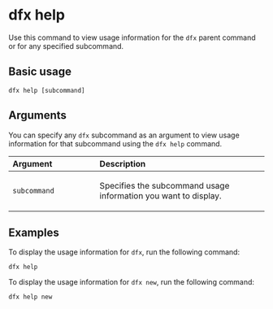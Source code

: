 # dfx help

Use this command to view usage information for the `dfx` parent command or for any specified subcommand.

## Basic usage

    dfx help [subcommand]

## Arguments

You can specify any `dfx` subcommand as an argument to view usage information for that subcommand using the `dfx help` command.

<table>
<colgroup>
<col style="width: 34%" />
<col style="width: 66%" />
</colgroup>
<thead>
<tr class="header">
<th style="text-align: left;">Argument</th>
<th style="text-align: left;">Description</th>
</tr>
</thead>
<tbody>
<tr class="odd">
<td style="text-align: left;"><p><code>subcommand</code></p></td>
<td style="text-align: left;"><p>Specifies the subcommand usage information you want to display.</p></td>
</tr>
</tbody>
</table>

## Examples

To display the usage information for `dfx`, run the following command:

    dfx help

To display the usage information for `dfx new`, run the following command:

    dfx help new
